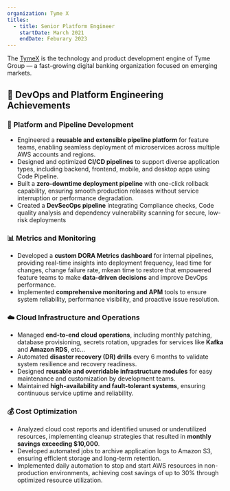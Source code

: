 ```yaml
---
organization: Tyme X
titles:
  - title: Senior Platform Engineer
    startDate: March 2021
    endDate: Feburary 2023
---
```

The [TymeX](https://vietnam.tyme.com/) is the technology and product development engine of Tyme Group — a fast-growing digital banking organization focused on emerging markets.
## 🚀 **DevOps and Platform Engineering Achievements**
### 🔧 **Platform and Pipeline Development**
- Engineered a **reusable and extensible pipeline platform** for feature teams, enabling seamless deployment of microservices across multiple AWS accounts and regions.
- Designed and optimized **CI/CD pipelines** to support diverse application types, including backend, frontend, mobile, and desktop apps using Code Pipeline.
- Built a **zero-downtime deployment pipeline** with one-click rollback capability, ensuring smooth production releases without service interruption or performance degradation. 
- Created a **DevSecOps pipeline** integrating Compliance checks,  Code quality analysis and dependency vulnerability scanning for secure, low-risk deployments
### 📊 **Metrics and Monitoring**
- Developed a **custom DORA Metrics dashboard** for internal pipelines, providing real-time insights into deployment frequency, lead time for changes, change failure rate, mkean time to restore that empowered feature teams to make **data-driven decisions** and improve DevOps performance.
- Implemented **comprehensive monitoring and APM** tools to ensure system reliability, performance visibility, and proactive issue resolution.
### ☁️ **Cloud Infrastructure and Operations**
- Managed **end-to-end cloud operations**, including monthly patching, database provisioning, secrets rotation, upgrades for services like **Kafka** and **Amazon RDS**, etc...
- Automated **disaster recovery (DR) drills** every 6 months to validate system resilience and recovery readiness.
- Designed **reusable and overridable infrastructure modules** for easy maintenance and customization by development teams.
- Maintained **high-availability and fault-tolerant systems**, ensuring continuous service uptime and reliability.
### 💰 Cost Optimization
- Analyzed cloud cost reports and identified unused or underutilized resources, implementing cleanup strategies that resulted in **monthly savings exceeding $10,000**.
- Developed automated jobs to archive application logs to Amazon S3, ensuring efficient storage and long-term retention.
- Implemented daily automation to stop and start AWS resources in non-production environments, achieving cost savings of up to 30% through optimized resource utilization.